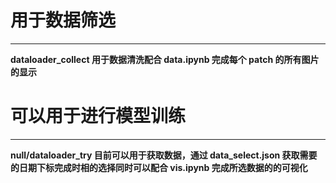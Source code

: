 # 用于数据筛选

---

**dataloader_collect 用于数据清洗配合 data.ipynb 完成每个 patch 的所有图片的显示**

# 可以用于进行模型训练

---

**null/dataloader_try 目前可以用于获取数据，通过 data_select.json 获取需要的日期下标完成时相的选择同时可以配合 vis.ipynb 完成所选数据的的可视化**
